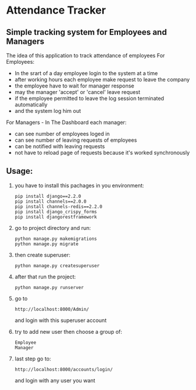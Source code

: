 <h1> Attendance Tracker </h1>

## Simple tracking system for Employees and Managers

The idea of this application to track attendance of employees 
For Employees:
<ul>
  <li> In the srart of a day employee login to the system at a time</li>  
  <li> after working hours each employee make request to leave the company</li>
  <li> the employee have to wait for manager response</li>
  <li> may the manager 'accept' or 'cancel' leave request</li>
  <li> if the employee permitted to leave the log session terminated automatically</li>
  <li> and the system log him out</li>
</ul>

For Managers - In The Dashboard each manager:
<ul>
  <li>can see number of employees loged in</li>
  <li>can see number of leaving requests of employees</li>
  <li>can be notified with leaving requests</li>
  <li>not have to reload page of requests because it's worked synchronously</li>
</ul>

## Usage:

<ol>
<li> you have to install this pachages in you environment:

``` 
pip install django==2.2.0
pip install channels==2.0.0
pip install channels-redis==2.2.0
pip install django_crispy_forms
pip install djangorestframework
```
</li>
<li> go to project directory and run:

``` 
python manage.py makemigrations 
python manage.py migrate
```
</li>
<li> then create superuser:

``` 
python manage.py createsuperuser
```
</li>
<li> after that run the project:

``` 
python manage.py runserver
```
</li>
<li> go to  

``` 
http://localhost:8000/Admin/
```
and login with this superuser account
</li>
<li> try to add new user then choose a group of:

``` 
Employee
Manager
```
</li>
<li> last step go to:
  
``` 
http://localhost:8000/accounts/login/
```
and login with any user you want 
</li>
</ol>
